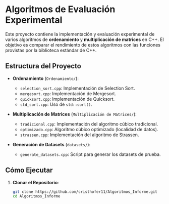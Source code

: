 # Algoritmos de Evaluación Experimental

Este proyecto contiene la implementación y evaluación experimental de varios algoritmos de **ordenamiento** y **multiplicación de matrices** en C++. El objetivo es comparar el rendimiento de estos algoritmos con las funciones provistas por la biblioteca estándar de C++.

## Estructura del Proyecto

- **Ordenamiento** (`Ordenamiento/`):
  - `selection_sort.cpp`: Implementación de Selection Sort.
  - `mergesort.cpp`: Implementación de Mergesort.
  - `quicksort.cpp`: Implementación de Quicksort.
  - `std_sort.cpp`: Uso de `std::sort()`.

- **Multiplicación de Matrices** (`Multiplicación de Matrices/`):
  - `tradicional.cpp`: Implementación del algoritmo cúbico tradicional.
  - `optimizado.cpp`: Algoritmo cúbico optimizado (localidad de datos).
  - `strassen.cpp`: Implementación del algoritmo de Strassen.

- **Generación de Datasets** (`datasets/`):
  - `generate_datasets.cpp`: Script para generar los datasets de prueba.

## Cómo Ejecutar

1. **Clonar el Repositorio**:
   ```bash
   git clone https://github.com/cristhofer11/Algoritmos_Informe.git
   cd Algoritmos_Informe
